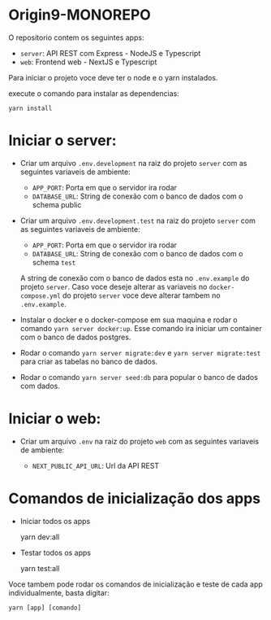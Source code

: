 # Origin9-MONOREPO

O repositorio contem os seguintes apps:

- `server`: API REST com Express - NodeJS e Typescript
- `web`: Frontend web - NextJS e Typescript

Para iniciar o projeto voce deve ter o node e o yarn instalados.

execute o comando para instalar as dependencias:

    yarn install

# Iniciar o server:

- Criar um arquivo `.env.development` na raiz do projeto `server` com as seguintes variaveis de ambiente:

  - `APP_PORT`: Porta em que o servidor ira rodar
  - `DATABASE_URL`: String de conexão com o banco de dados com o schema public

- Criar um arquivo `.env.development.test` na raiz do projeto `server` com as seguintes variaveis de ambiente:

  - `APP_PORT`: Porta em que o servidor ira rodar
  - `DATABASE_URL`: String de conexão com o banco de dados com o schema `test`

  A string de conexão com o banco de dados esta no `.env.example` do projeto `server`. Caso voce deseje alterar as variaveis no `docker-compose.yml` do projeto `server` voce deve alterar tambem no `.env.example`.

- Instalar o docker e o docker-compose em sua maquina e rodar o comando `yarn server docker:up`. Esse comando ira iniciar um container com o banco de dados postgres.

- Rodar o comando `yarn server migrate:dev` e `yarn server migrate:test` para criar as tabelas no banco de dados.

- Rodar o comando `yarn server seed:db` para popular o banco de dados com dados.

# Iniciar o web:

- Criar um arquivo `.env` na raiz do projeto `web` com as seguintes variaveis de ambiente:

  - `NEXT_PUBLIC_API_URL`: Url da API REST

# Comandos de inicialização dos apps

- Iniciar todos os apps

  yarn dev:all

- Testar todos os apps

  yarn test:all

Voce tambem pode rodar os comandos de inicialização e teste de cada app individualmente, basta digitar:

    yarn [app] [comando]
